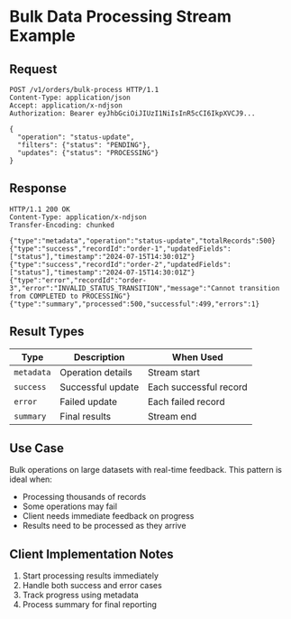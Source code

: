 # Bulk Data Processing Stream Example

## Request
```http
POST /v1/orders/bulk-process HTTP/1.1
Content-Type: application/json
Accept: application/x-ndjson
Authorization: Bearer eyJhbGciOiJIUzI1NiIsInR5cCI6IkpXVCJ9...

{
  "operation": "status-update",
  "filters": {"status": "PENDING"},
  "updates": {"status": "PROCESSING"}
}
```

## Response
```http
HTTP/1.1 200 OK
Content-Type: application/x-ndjson
Transfer-Encoding: chunked

{"type":"metadata","operation":"status-update","totalRecords":500}
{"type":"success","recordId":"order-1","updatedFields":["status"],"timestamp":"2024-07-15T14:30:01Z"}
{"type":"success","recordId":"order-2","updatedFields":["status"],"timestamp":"2024-07-15T14:30:01Z"}
{"type":"error","recordId":"order-3","error":"INVALID_STATUS_TRANSITION","message":"Cannot transition from COMPLETED to PROCESSING"}
{"type":"summary","processed":500,"successful":499,"errors":1}
```

## Result Types
| Type | Description | When Used |
|------|-------------|-----------|
| `metadata` | Operation details | Stream start |
| `success` | Successful update | Each successful record |
| `error` | Failed update | Each failed record |
| `summary` | Final results | Stream end |

## Use Case
Bulk operations on large datasets with real-time feedback. This pattern is ideal when:
- Processing thousands of records
- Some operations may fail
- Client needs immediate feedback on progress
- Results need to be processed as they arrive

## Client Implementation Notes
1. Start processing results immediately
2. Handle both success and error cases
3. Track progress using metadata
4. Process summary for final reporting